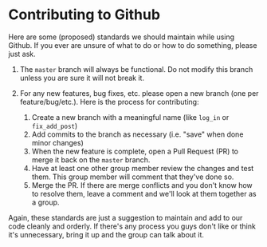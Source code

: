 # Contributing to Github

Here are some (proposed) standards we should maintain while using Github.
If you ever are unsure of what to do or how to do something, please just ask.

1. The `master` branch will always be functional. Do not modify this branch unless you are sure it will not break it.

2. For any new features, bug fixes, etc. please open a new branch (one per feature/bug/etc.).
Here is the process for contributing:

    1. Create a new branch with a meaningful name (like `log_in` or `fix_add_post`)
    2. Add commits to the branch as necessary (i.e. "save" when done minor changes)
    3. When the new feature is complete, open a Pull Request (PR) to merge it back on the `master` branch.
    4. Have at least one other group member review the changes and test them. This group member will comment that they've done so.
    5. Merge the PR. If there are merge conflicts and you don't know how to resolve them, leave a comment and we'll look at them together as a group.

Again, these standards are just a suggestion to maintain and add to our code cleanly and orderly. If there's any process you guys don't like or think it's unnecessary, bring it up and the group can talk about it. 
